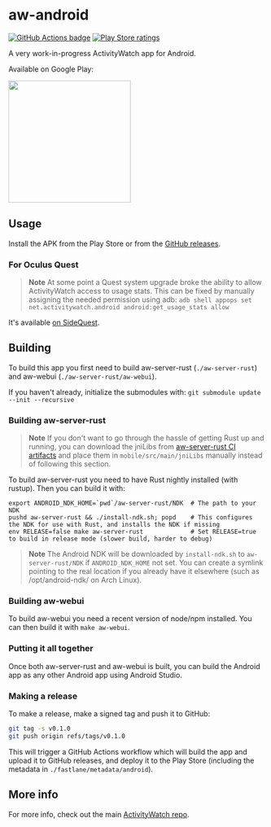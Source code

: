 aw-android
==========

[![GitHub Actions badge](https://github.com/ActivityWatch/aw-android/workflows/Build/badge.svg)](https://github.com/ActivityWatch/aw-android/actions)
[![Play Store ratings](https://PlayBadges.pavi2410.me/badge/ratings?id=net.activitywatch.android&country=us)](https://play.google.com/store/apps/details?id=net.activitywatch.android)

A very work-in-progress ActivityWatch app for Android.

Available on Google Play:

<a title="Get it on Google Play" href="https://play.google.com/store/apps/details?id=net.activitywatch.android">
    <img src="https://play.google.com/intl/en_us/badges/images/generic/en_badge_web_generic.png" width="240px"/>
</a>


## Usage

Install the APK from the Play Store or from the [GitHub releases](https://github.com/ActivityWatch/aw-android/releases).

### For Oculus Quest

> **Note** 
> At some point a Quest system upgrade broke the ability to allow ActivityWatch access to usage stats. This can be fixed by manually assigning the needed permission using adb: `adb shell appops set net.activitywatch.android android:get_usage_stats allow`

It's available [on SideQuest](https://sidequestvr.com/#/app/201). 


## Building

To build this app you first need to build aw-server-rust (`./aw-server-rust`) and aw-webui (`./aw-server-rust/aw-webui`).

If you haven't already, initialize the submodules with: `git submodule update --init --recursive`

### Building aw-server-rust

> **Note**
> If you don't want to go through the hassle of getting Rust up and running, you can download the jniLibs from [aw-server-rust CI artifacts](https://github.com/ActivityWatch/aw-server-rust/actions/workflows/build.yml) and place them in `mobile/src/main/jniLibs` manually instead of following this section.

To build aw-server-rust you need to have Rust nightly installed (with rustup). Then you can build it with:

```
export ANDROID_NDK_HOME=`pwd`/aw-server-rust/NDK  # The path to your NDK
pushd aw-server-rust && ./install-ndk.sh; popd    # This configures the NDK for use with Rust, and installs the NDK if missing
env RELEASE=false make aw-server-rust             # Set RELEASE=true to build in release mode (slower build, harder to debug)
```

> **Note**
> The Android NDK will be downloaded by `install-ndk.sh` to `aw-server-rust/NDK` if `ANDROID_NDK_HOME` not set. You can create a symlink pointing to the real location if you already have it elsewhere (such as /opt/android-ndk/ on Arch Linux).

### Building aw-webui

To build aw-webui you need a recent version of node/npm installed. You can then build it with `make aw-webui`.

### Putting it all together

Once both aw-server-rust and aw-webui is built, you can build the Android app as any other Android app using Android Studio.

### Making a release

To make a release, make a signed tag and push it to GitHub:

```sh
git tag -s v0.1.0
git push origin refs/tags/v0.1.0
```

This will trigger a GitHub Actions workflow which will build the app and upload it to GitHub releases, and deploy it to the Play Store (including the metadata in `./fastlane/metadata/android`).

## More info

For more info, check out the main [ActivityWatch repo](https://github.com/ActivityWatch/activitywatch).
